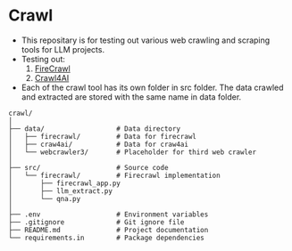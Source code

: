 # Crawl
* This repositary is for testing out various web crawling and scraping tools for LLM projects. 
* Testing out:
    1. [FireCrawl](https://docs.firecrawl.dev/introduction)
    2. [Crawl4AI](https://github.com/unclecode/crawl4ai)
* Each of the crawl tool has its own folder in src folder. The data crawled and extracted are stored with the same name in data folder. 
```
crawl/
│
├── data/                  # Data directory
│   ├── firecrawl/         # Data for firecrawl
│   ├── craw4ai/           # Data for craw4ai
│   └── webcrawler3/       # Placeholder for third web crawler
│
├── src/                   # Source code
│   └── firecrawl/         # Firecrawl implementation
│       ├── firecrawl_app.py
│       ├── llm_extract.py
│       └── qna.py
│
├── .env                   # Environment variables
├── .gitignore             # Git ignore file
├── README.md              # Project documentation
└── requirements.in        # Package dependencies
```
    